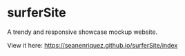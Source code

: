 # surferSite
A trendy and responsive showcase mockup website. 

View it here: https://seanenriquez.github.io/surferSite/index

